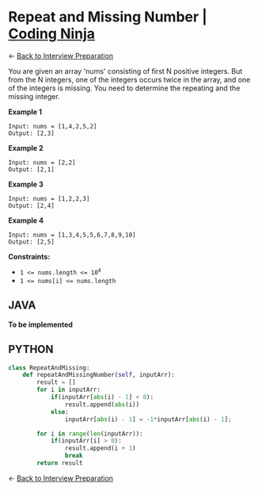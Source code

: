 # Repeat and Missing Number | [Coding Ninja](https://www.codingninjas.com/codestudio/problems/find-the-repeating-and-missing-number_1062727)


&larr; [Back to Interview Preparation](../InterviewPreparation.md)

You are given an array 'nums' consisting of first N positive integers. But from the N integers, one of the integers occurs twice in the array, and one of the integers is missing. You need to determine the repeating and the missing integer.

**Example 1**

```
Input: nums = [1,4,2,5,2]
Output: [2,3]
```
**Example 2**

```
Input: nums = [2,2]
Output: [2,1]
```
**Example 3**

```
Input: nums = [1,2,2,3]
Output: [2,4]
```
**Example 4**

```
Input: nums = [1,3,4,5,5,6,7,8,9,10]
Output: [2,5]
```


**Constraints:**

- <code>1 <= nums.length <= 10<sup>4</sup></code>
- <code>1 <= nums[i] <= nums.length</code>

## JAVA

**To be implemented**

## PYTHON

```python
class RepeatAndMissing:
    def repeatAndMissingNumber(self, inputArr):
        result = []
        for i in inputArr:
            if(inputArr[abs(i) - 1] < 0):
                result.append(abs(i))
            else:
                inputArr[abs(i) - 1] = -1*inputArr[abs(i) - 1];

        for i in range(len(inputArr)):
            if(inputArr[i] > 0):
                result.append(i + 1)
                break
        return result
```

&larr; [Back to Interview Preparation](../InterviewPreparation.md)
